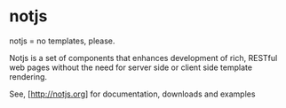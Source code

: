 notjs
=====

notjs = no templates, please.

Notjs is a set of components that enhances development of rich, RESTful web pages without the need for
server side or client side template rendering.

See, [http://notjs.org] for documentation, downloads and examples

